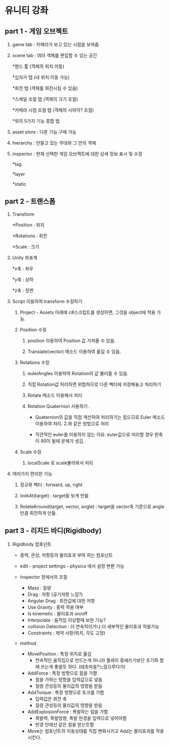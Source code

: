 유니티 강좌
===========

part 1 - 게임 오브젝트
--------------------

1. game tab : 카메라가 보고 있는 시점을 보여줌
   
2. scene tab : 여러 객체를 편집할 수 있는 공간
   
   *핸드 툴 (객체의 위치 이동)
   
   *십자가 텝 (내 위치 이동 가능)

   *회전 텝 (객체를 회전시킬 수 있음)

   *스케일 조절 텝 (객체의 크기 조절)

   *카메라 시점 조절 텝 (객체의 시야각? 조절)

   *위의 5가지 기능 종합 텝

3. asset store : 다른 기능 구매 가능
   
4. hierarchy : 만들고 있는 무대와 그 안의 객체
   
5. inspector : 현재 선택한 게임 오브젝트에 대한 상세 정보 표시 및 수정
    
    *tag

    *layer 

    *static


part 2 - 트랜스폼
----------------

1. Transform 

    *Position : 위치

    *Rotations : 회전

    *Scale : 크기

2. Unity 좌표계

    *x축 : 좌우

    *y축 : 상하

    *z축 : 정면

3. Script 이용하여 transform 수정하기

    1. Project - Assets 아래에 c#스크립트를 생성하면, 그것을 object에 적용 가능.

    2. Position 수정

        1. position 이용하여 Position 값 가져올 수 있음.
        
        2. Translate(vector) 메소드 이용하여 옮길 수 있음. 
    3. Rotations 수정
        
        1. eulerAngles 이용하여 Rotation의 값 불러올 수 있음. 

        2. 직접 Rotation값 처리하면 위험하므로 다른 벡터에 저장해놓고 처리하기

        3. Rotate 메소드 이용해서 처리

        4. Rotation Quaternion 사용하기. 

            - Quaternion의 값을 직접 계산하여 처리하기는 힘드므로 Euler 메소드 이용하여 처리. 2.와 같은 방법으로 처리

            - 직관적인 euler를 이용하지 않는 이유: euler값으로 처리할 경우 한축이 90이 될때 문제가 생김. 
    4. Scale 수정

        1. localScale 로 scale불러와서 처리

4. 여러가지 편리한 기능

    1. 정규화 벡터 : forward, up, right

    2. lookAt(target) : target을 보게 만듦

    3. RotateAround(target, vector, angle) : target을 vector축 기준으로 angle만큼 회전하게 만듦.

part 3 - 리지드 바디(Rigidbody)
--------

1. Rigidbody 컴포넌트
    - 중력, 관성, 저항등의 물리효과 부여 하는 컴포넌트
    - edit - project settings - physics 에서 설정 변환 가능
    - Inspector 창에서의 조절
        - Mass : 질량
        - Drag : 저항 (공기저항 느낌?)
        - Angular Drag : 회전값에 대한 저항
        - Use Gravity : 중력 적용 여부
        - Is kinemetic : 물리효과 on/off
        - Interpolate : 움직임 이상할때 보완 기능? 
        - collision Detection : 더 연속적이거나 더 세부적인 물리효과 적용가능
        - Constraints : 제약 사항(위치, 각도 고정)

    - method
        - MovePosition : 특정 위치로 옮김 
            - 연속적인 움직임으로 만드는게 아니라 플레이 중에쓰기보단 초기화 할때 쓰는게 좋을듯 하다. (태초마을?느낌으루다가)
        - AddForce : 특정 방향으로 힘을 가함 
            - 힘을 가하는 방향을 입력값으로 넣음
            - 질량 관성등의 물리값의 영향을 받음
        - AddTorque : 특정 방향으로 토크를 가함
            - 입력값은 회전 축
            - 질량 관성등의 물리값의 영향을 받음
        - AddExplosionForce : 폭발하는 힘을 가함
            - 폭발력, 폭발방향, 폭발 반경을 입력으로 넣어야함
            - 반경 안에선 같은 힘을 받는듯함
        - Move는 컴포넌트의 이동상태를 직접 변화시키고 Add는 물리효과를 작용시킨다.